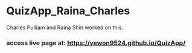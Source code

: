 # QuizApp_Raina_Charles
Charles Pulliam and Raina Shin worked on this.


### access live page at: https://yewon9524.github.io/QuizApp/

